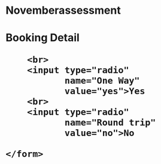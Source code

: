 # Novemberassessment

<!doctype html>
<html>
<head><h1>Booking Detail
<title></title>

</head>
<body>
  <form>
    
        <br>
        <input type="radio"
               name="One Way" 
               value="yes">Yes
        <br>
        <input type="radio"
               name="Round trip" 
               value="no">No
     
    </form>
</body>
</html>
